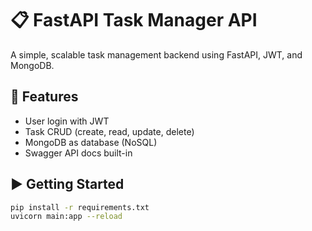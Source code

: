 # 📋 FastAPI Task Manager API

A simple, scalable task management backend using FastAPI, JWT, and MongoDB.

## 🔧 Features

- User login with JWT
- Task CRUD (create, read, update, delete)
- MongoDB as database (NoSQL)
- Swagger API docs built-in

## ▶️ Getting Started

```bash
pip install -r requirements.txt
uvicorn main:app --reload
